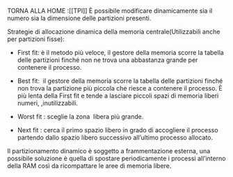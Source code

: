 TORNA ALLA HOME :[[TPI]]
È possibile modificare dinamicamente sia il numero sia la dimensione delle partizioni presenti.

Strategie di allocazione dinamica della memoria centrale(Utilizzabili anche per partizioni fisse):

- First fit: è il metodo più veloce, il gestore della memoria scorre la tabella delle partizioni finché non ne trova una abbastanza grande per contenere il processo.
    
- Best fit:  il gestore della memoria scorre la tabella delle partizioni finché non trova la partizione più piccola che riesce a contenere il processo. È più lenta della First fit e tende a lasciare piccoli spazi di memoria liberi numeri, ,inutilizzabili.
    
- Worst fit : sceglie la zona  libera più grande.
    
- Next fit : cerca il primo spazio libero in grado di accogliere il processo partendo dallo spazio libero successivo all’ultimo processo allocato.
    

Il partizionamento dinamico è soggetto a frammentazione esterna, una possibile soluzione è quella di spostare periodicamente i processi all’interno della RAM così da ricompattare le aree di memoria libere.